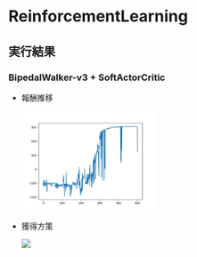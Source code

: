 # ReinforcementLearning

## 実行結果

### BipedalWalker-v3 + SoftActorCritic

- 報酬推移

  <img src=asset/sac-BipedalWalker-v3/result.png width=50%>

- 獲得方策
  
  <img src=asset/sac-BipedalWalker-v3/epi350.gif width=50%>